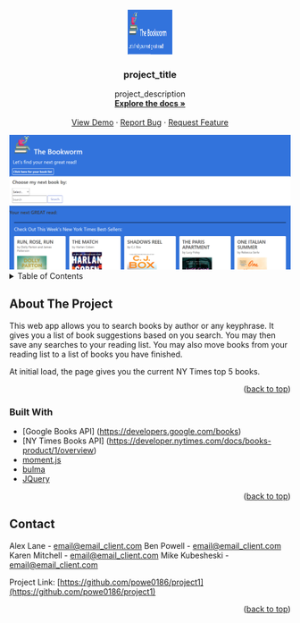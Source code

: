<div id="top"></div>



<!-- PROJECT LOGO -->
<br />
<div align="center">
  <a href="https://github.com/powe0186/project1">
    <img src="./assets/bookworm.png" alt="Logo" width="80" height="80">
  </a>

<h3 align="center">project_title</h3>

  <p align="center">
    project_description
    <br />
    <a href="https://github.com/powe0186/project1"><strong>Explore the docs »</strong></a>
    <br />
    <br />
    <a href="https://github.com/powe0186/project1">View Demo</a>
    ·
    <a href="https://github.com/powe0186/project1/issues">Report Bug</a>
    ·
    <a href="https://github.com/powe0186/project1/issues">Request Feature</a>
  </p>
</div>


<img src="./assets/screenshot.png" alt="Logo">

<!-- TABLE OF CONTENTS -->
<details>
  <summary>Table of Contents</summary>
  <ol>
    <li>
      <a href="#about-the-project">About The Project</a>
      <ul>
        <li><a href="#built-with">Built With</a></li>
      </ul>
    </li>
    <li><a href="#usage">Usage</a></li>
    <li><a href="#roadmap">Roadmap</a></li>
    <li><a href="#contributing">Contributing</a></li>
    <li><a href="#contact">Contact</a></li>
    <li><a href="#acknowledgments">Acknowledgments</a></li>
  </ol>
</details>



<!-- ABOUT THE PROJECT -->
## About The Project
  This web app allows you to search books by author or any keyphrase. It gives you a list of book suggestions based on you search. You may then save any searches to your reading list. You may also move books from your reading list to a list of books you have finished. 

  At initial load, the page gives you the current NY Times top 5 books.

<p align="right">(<a href="#top">back to top</a>)</p>



### Built With
* [Google Books API] (https://developers.google.com/books)
* [NY Times Books API] (https://developer.nytimes.com/docs/books-product/1/overview)
* [moment.js](https://momentjs.com/)
* [bulma](https://bulma.io/)
* [JQuery](https://jquery.com)

<p align="right">(<a href="#top">back to top</a>)</p>




<!-- CONTACT -->
## Contact

Alex Lane - email@email_client.com
Ben Powell - email@email_client.com
Karen Mitchell - email@email_client.com
Mike Kubesheski - email@email_client.com

Project Link: [https://github.com/powe0186/project1](https://github.com/powe0186/project1)

<p align="right">(<a href="#top">back to top</a>)</p>

